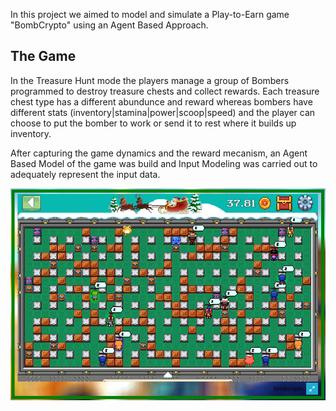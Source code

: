 
In this project we aimed to model and simulate a Play-to-Earn game "BombCrypto" using an Agent Based Approach.

## The Game

In the Treasure Hunt mode the players manage a group of Bombers programmed to destroy treasure chests and collect rewards. Each treasure chest type has a different abundunce and reward whereas bombers have different stats (inventory|stamina|power|scoop|speed) and the player can choose to put the bomber to work or send it to rest where it builds up inventory.

After capturing the game dynamics and the reward mecanism, an Agent Based Model of the game was build and Input Modeling was carried out to adequately represent the input data.

![](./assets/images/the_Real_System.PNG)

